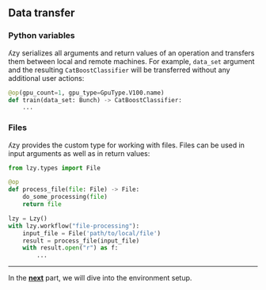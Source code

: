 ## Data transfer

### Python variables

ʎzy serializes all arguments and return values of an operation and transfers them between local and remote machines. 
For example, `data_set` argument and the resulting `CatBoostClassifier` will be transferred without any additional user actions:

```python
@op(gpu_count=1, gpu_type=GpuType.V100.name)
def train(data_set: Bunch) -> CatBoostClassifier:
    ...
```

### Files

ʎzy provides the custom type for working with files. Files can be used in input arguments as well as in return values:

```python
from lzy.types import File

@op
def process_file(file: File) -> File:
    do_some_processing(file)
    return file

lzy = Lzy()
with lzy.workflow("file-processing"):
    input_file = File('path/to/local/file')
    result = process_file(input_file)
    with result.open("r") as f:
        ...
```

---

In the [**next**](5-environment.md) part, we will dive into the environment setup.